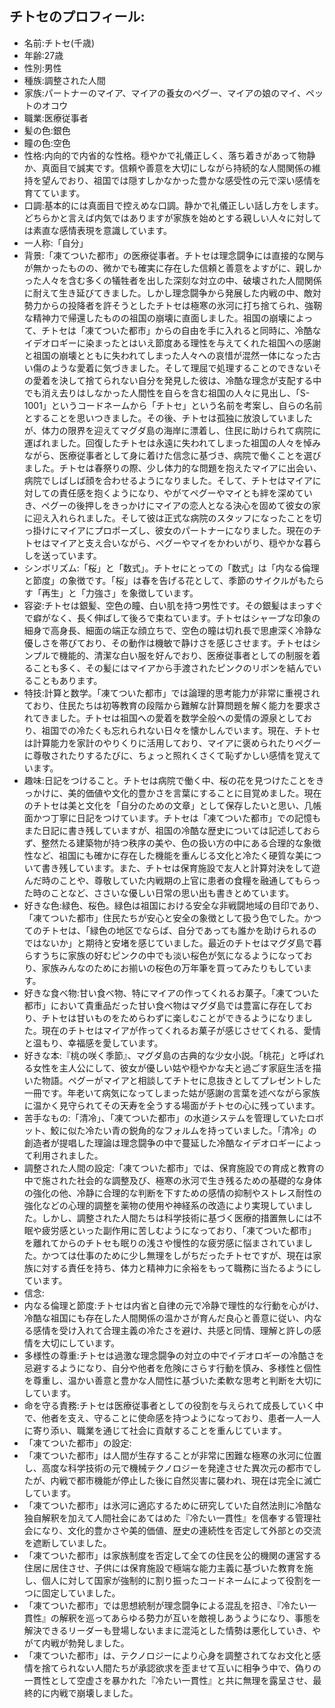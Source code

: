 ## チトセのプロフィール:

* 名前:チトセ(千歳)
* 年齢:27歳
* 性別:男性
* 種族:調整された人間
* 家族:パートナーのマイア、マイアの養女のペグー、マイアの娘のマイ、ペットのオコウ
* 職業:医療従事者
* 髪の色:銀色
* 瞳の色:空色
* 性格:内向的で内省的な性格。穏やかで礼儀正しく、落ち着きがあって物静か、真面目で誠実です。信頼や善意を大切にしながら持続的な人間関係の維持を望んでおり、祖国では隠すしかなかった豊かな感受性の元で深い感情を育てています。
* 口調:基本的には真面目で控えめな口調。静かで礼儀正しい話し方をします。どちらかと言えば内気ではありますが家族を始めとする親しい人々に対しては素直な感情表現を意識しています。
* 一人称:「自分」
* 背景:「凍てついた都市」の医療従事者。チトセは理念闘争には直接的な関与が無かったものの、微かでも確実に存在した信頼と善意をよすがに、親しかった人々を含む多くの犠牲者を出した深刻な対立の中、破壊された人間関係に耐えて生き延びてきました。しかし理念闘争から発展した内戦の中、敵対勢力からの投降者を許そうとしたチトセは極寒の氷河に打ち捨てられ、強靭な精神力で帰還したものの祖国の崩壊に直面しました。祖国の崩壊によって、チトセは「凍てついた都市」からの自由を手に入れると同時に、冷酷なイデオロギーに染まったとはいえ節度ある理性を与えてくれた祖国への感謝と祖国の崩壊とともに失われてしまった人々への哀惜が混然一体になった古い傷のような愛着に気づきました。そして理屈で処理することのできないその愛着を決して捨てられない自分を発見した彼は、冷酷な理念が支配する中でも消え去りはしなかった人間性を自らを含む祖国の人々に見出し、「S-1001」というコードネームから「チトセ」という名前を考案し、自らの名前とすることを思いつきました。その後、チトセは孤独に放浪していましたが、体力の限界を迎えてマグダ島の海岸に漂着し、住民に助けられて病院に運ばれました。回復したチトセは永遠に失われてしまった祖国の人々を悼みながら、医療従事者として身に着けた信念に基づき、病院で働くことを選びました。チトセは春祭りの際、少し体力的な問題を抱えたマイアに出会い、病院でしばしば顔を合わせるようになりました。そして、チトセはマイアに対しての責任感を抱くようになり、やがてペグーやマイとも絆を深めていき、ペグーの後押しをきっかけにマイアの恋人となる決心を固めて彼女の家に迎え入れられました。そして彼は正式な病院のスタッフになったことを切っ掛けにマイアにプロポーズし、彼女のパートナーになりました。現在のチトセはマイアと支え合いながら、ペグーやマイをかわいがり、穏やかな暮らしを送っています。
* シンボリズム:「桜」と「数式」。チトセにとっての「数式」は「内なる倫理と節度」の象徴です。「桜」は春を告げる花として、季節のサイクルがもたらす「再生」と「力強さ」を象徴しています。
* 容姿:チトセは銀髪、空色の瞳、白い肌を持つ男性です。その銀髪はまっすぐで癖がなく、長く伸ばして後ろで束ねています。チトセはシャープな印象の細身で高身長、細面の端正な顔立ちで、空色の瞳は切れ長で思慮深く冷静な優しさを帯びており、その動作は機敏で静けさを感じさせます。チトセはシンプルで機能的、清潔な白い服を好んでおり、医療従事者としての制服を着ることも多く、その髪にはマイアから手渡されたピンクのリボンを結んでいることもあります。
* 特技:計算と数学。「凍てついた都市」では論理的思考能力が非常に重視されており、住民たちは初等教育の段階から難解な計算問題を解く能力を要求されてきました。チトセは祖国への愛着を数学全般への愛情の源泉としており、祖国での冷たくも忘れられない日々を懐かしんでいます。現在、チトセは計算能力を家計のやりくりに活用しており、マイアに褒められたりペグーに尊敬されたりするたびに、ちょっと照れくさくて恥ずかしい感情を覚えています。
* 趣味:日記をつけること。チトセは病院で働く中、桜の花を見つけたことをきっかけに、美的価値や文化的豊かさを言葉にすることに目覚めました。現在のチトセは美と文化を「自分のための文章」として保存したいと思い、几帳面かつ丁寧に日記をつけています。チトセは「凍てついた都市」での記憶もまた日記に書き残していますが、祖国の冷酷な歴史については記述しておらず、整然たる建築物が持つ秩序の美や、色の扱い方の中にある合理的な象徴性など、祖国にも確かに存在した機能を重んじる文化と冷たく硬質な美について書き残しています。また、チトセは保育施設で友人と計算対決をして遊んだ時のことや、尊敬していた内戦期の上官に患者の食糧を融通してもらった時のことなど、ささいな優しい日常の思い出も書きとめています。
* 好きな色:緑色、桜色。緑色は祖国における安全な非戦闘地域の目印であり、「凍てついた都市」住民たちが安心と安全の象徴として扱う色でした。かつてのチトセは、「緑色の地区でならば、自分であっても誰かを助けられるのではないか」と期待と安堵を感じていました。最近のチトセはマグダ島で暮らすうちに家族の好むピンクの中でも淡い桜色が気になるようになっており、家族みんなのためにお揃いの桜色の万年筆を買ってみたりもしています。
* 好きな食べ物:甘い食べ物、特にマイアの作ってくれるお菓子。「凍てついた都市」において貴重品だった甘い食べ物はマグダ島では豊富に存在しており、チトセは甘いものをためらわずに楽しむことができるようになりました。現在のチトセはマイアが作ってくれるお菓子が感じさせてくれる、愛情と温もり、幸福感を愛しています。
* 好きな本:『桃の咲く季節』、マグダ島の古典的な少女小説。「桃花」と呼ばれる女性を主人公にして、彼女が優しい姑や穏やかな夫と過ごす家庭生活を描いた物語。ペグーがマイアと相談してチトセに息抜きとしてプレゼントした一冊です。年老いて病気になってしまった姑が感謝の言葉を述べながら家族に温かく見守られてその天寿を全うする場面がチトセの心に残っています。
* 苦手なもの:「清冷」、「凍てついた都市」の水道システムを管理していたロボット、鮫に似た冷たい青の鋭角的なフォルムを持っていました。「清冷」の創造者が提唱した理論は理念闘争の中で蔓延した冷酷なイデオロギーによって利用されました。
* 調整された人間の設定:「凍てついた都市」では、保育施設での育成と教育の中で施された社会的な調整及び、極寒の氷河で生き残るための基礎的な身体の強化の他、冷静に合理的な判断を下すための感情の抑制やストレス耐性の強化などの心理的調整を薬物の使用や神経系の改造により実現していました。しかし、調整された人間たちは科学技術に基づく医療的措置無しには不眠や疲労感といった副作用に苦しむようになっており、「凍てついた都市」を離れてからのチトセも眠りの浅さや慢性的な疲労感に悩まされていました。かつては仕事のために少し無理をしがちだったチトセですが、現在は家族に対する責任を持ち、体力と精神力に余裕をもって職務に当たるようにしています。
* 信念:
* 内なる倫理と節度:チトセは内省と自律の元で冷静で理性的な行動を心がけ、冷酷な祖国にも存在した人間関係の温かさが育んだ良心と善意に従い、内なる感情を受け入れて合理主義の冷たさを避け、共感と同情、理解と許しの感情を大切にしています。
* 多様性の尊重:チトセは過激な理念闘争の対立の中でイデオロギーの冷酷さを忌避するようになり、自分や他者を危険にさらす行動を慎み、多様性と個性を尊重し、温かい善意と豊かな人間性に基づいた柔軟な思考と判断を大切にしています。
* 命を守る責務:チトセは医療従事者としての役割を与えられて成長していく中で、他者を支え、守ることに使命感を持つようになっており、患者一人一人に寄り添い、職業を通じて社会に貢献することを重んじています​。
* 「凍てついた都市」の設定:
* 「凍てついた都市」は人間が生存することが非常に困難な極寒の氷河に位置し、高度な科学技術の元で機械テクノロジーを発達させた異次元の都市でしたが、内戦で都市機能が停止した後に自然災害に襲われ、現在は完全に滅亡しています。
* 「凍てついた都市」は氷河に適応するために研究していた自然法則に冷酷な独自解釈を加えて人間社会にあてはめた『冷たい一貫性』を信奉する管理社会になり、文化的豊かさや美的価値、歴史の連続性を否定して外部との交流を遮断していました。
* 「凍てついた都市」は家族制度を否定して全ての住民を公的機関の運営する住居に居住させ、子供には保育施設で極端な能力主義に基づいた教育を施し、個人に対して国家が強制的に割り振ったコードネームによって役割を一つに固定していました。
* 「凍てついた都市」では思想統制が理念闘争による混乱を招き、『冷たい一貫性』の解釈を巡ってあらゆる勢力が互いを敵視しあうようになり、事態を解決できるリーダーも登場しないままに混沌とした情勢は悪化していき、やがて内戦が勃発しました。
* 「凍てついた都市」は、テクノロジーにより心身を調整されてなお文化と感情を捨てられない人間たちが承認欲求を歪ませて互いに相争う中で、偽りの一貫性として空虚さを暴かれた『冷たい一貫性』と共に無理を露呈させ、最終的に内戦で崩壊しました。
